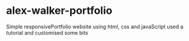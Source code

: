 # alex-walker-portfolio
Simple responsivePortfolio website using html, css and javaScript
used a tutorial and customised  some bits

